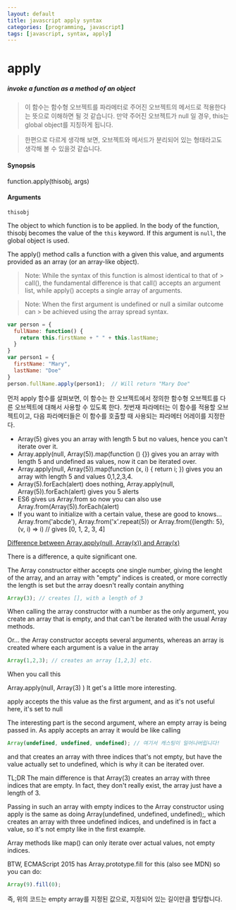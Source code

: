 ```yaml
---
layout: default
title: javascript apply syntax
categories: [programming, javascript]
tags: [javascript, syntax, apply]
---
```


# apply
##### invoke a function as a method of an object

>이 함수는 함수형 오브젝트를 파라메터로 주어진 오브젝트의 메서드로 적용한다는 뜻으로 이해하면 될 것 같습니다.
만약 주어진 오브젝트가 null 일 경우, this는 global object를 지칭하게 됩니다.

>한편으로 다르게 생각해 보면, 오브젝트와 메서드가 분리되어 있는 형태라고도 생각해 볼 수 있을것 같습니다.

#### Synopsis

function.apply(thisobj, args)

#### Arguments
`thisobj`

The object to which function is to be applied. In the body of the function, thisobj becomes the value of the `this` keyword. If this argument is `null`, the global object is used.

The apply() method calls a function with a given this value, and arguments provided as an array (or an array-like object).

> Note: While the syntax of this function is almost identical to that of > call(), the fundamental difference is that call() accepts an argument list, while apply() accepts a single array of arguments.

> Note: When the first argument is undefined or null a similar outcome can > be achieved using the array spread syntax.

```js
var person = {
  fullName: function() {
    return this.firstName + " " + this.lastName;
  }
}
var person1 = {
  firstName: "Mary",
  lastName: "Doe"
}
person.fullName.apply(person1);  // Will return "Mary Doe"
```


먼저 apply 함수를 살펴보면,
이 함수는 한 오브젝트에서 정의한 함수형 오브젝트를 다른 오브젝트에 대해서 사용할 수 있도록 한다.
첫번재 파라메터는 이 함수를 적용할 오브젝트이고, 다음 파라메터들은 이 함수를 호출할 때 사용되는 파라메터 어레이를 지정한다.

* Array(5) gives you an array with length 5 but no values, hence you can't iterate over it.
* Array.apply(null, Array(5)).map(function () {}) gives you an array with length 5 and undefined as values, now it can be iterated over.
* Array.apply(null, Array(5)).map(function (x, i) { return i; }) gives you an array with length 5 and values 0,1,2,3,4.
* Array(5).forEach(alert) does nothing, Array.apply(null, Array(5)).forEach(alert) gives you 5 alerts
* ES6 gives us Array.from so now you can also use Array.from(Array(5)).forEach(alert)
* If you want to initialize with a certain value, these are good to knows...
Array.from('abcde'), Array.from('x'.repeat(5))
or Array.from({length: 5}, (v, i) => i)   // gives [0, 1, 2, 3, 4]

[Difference between Array.apply(null, Array(x)) and Array(x)](https://stackoverflow.com/questions/28416547/difference-between-array-applynull-arrayx-and-arrayx)

There is a difference, a quite significant one.

The Array constructor either accepts one single number, giving the lenght of the array, and an array with "empty" indices is created, or more correctly the length is set but the array doesn't really contain anything

```js
Array(3); // creates [], with a length of 3
```

When calling the array constructor with a number as the only argument, you create an array that is empty, and that can't be iterated with the usual Array methods.

Or... the Array constructor accepts several arguments, whereas an array is created where each argument is a value in the array

```js
Array(1,2,3); // creates an array [1,2,3] etc.
```

When you call this

Array.apply(null, Array(3) )
It get's a little more interesting.

apply accepts the this value as the first argument, and as it's not useful here, it's set to null

The interesting part is the second argument, where an empty array is being passed in.
As apply accepts an array it would be like calling
```js
Array(undefined, undefined, undefined); // 여기서 캐스팅이 일어나버립니다!
```
and that creates an array with three indices that's not empty, but have the value actually set to undefined, which is why it can be iterated over.

TL;DR
The main difference is that Array(3) creates an array with three indices that are empty. In fact, they don't really exist, the array just have a length of 3.

Passing in such an array with empty indices to the Array constructor using apply is the same as doing Array(undefined, undefined, undefined);, which creates an array with three undefined indices, and undefined is in fact a value, so it's not empty like in the first example.

Array methods like map() can only iterate over actual values, not empty indices.

BTW, ECMAScript 2015 has Array.prototype.fill for this (also see MDN) so you can do:

```js
Array(9).fill(0);
```

즉, 위의 코드는 empty array를 지정된 값으로, 지정되어 있는 길이만큼 할당합니다.
